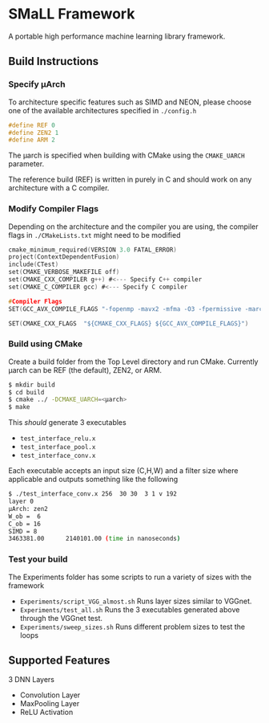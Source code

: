 
# SMaLL Framework

A portable high performance machine learning library framework.

## Build Instructions

### Specify µArch

To architecture specific features such as SIMD and NEON, please choose one of the available architectures specified in  `./config.h`

```c
#define REF 0
#define ZEN2 1
#define ARM 2

```
The µarch is specified when building with CMake using the `CMAKE_UARCH ` parameter.

The reference build (REF) is written in purely in C and should work on any architecture with a C compiler.

### Modify Compiler Flags

Depending on the architecture and the compiler you are using, the compiler flags in `./CMakeLists.txt` might need to be modified

```c
cmake_minimum_required(VERSION 3.0 FATAL_ERROR)
project(ContextDependentFusion)
include(CTest)
set(CMAKE_VERBOSE_MAKEFILE off)
set(CMAKE_CXX_COMPILER g++) #<--- Specify C++ compiler
set(CMAKE_C_COMPILER gcc) #<--- Specify C compiler

#Compiler Flags 
SET(GCC_AVX_COMPILE_FLAGS "-fopenmp -mavx2 -mfma -O3 -fpermissive -march=native")

SET(CMAKE_CXX_FLAGS  "${CMAKE_CXX_FLAGS} ${GCC_AVX_COMPILE_FLAGS}")
```

### Build using CMake

Create a build folder from the Top Level directory and run CMake.  Currently µarch can be REF (the default), ZEN2, or ARM.

```bash
$ mkdir build
$ cd build
$ cmake ../ -DCMAKE_UARCH=<µarch>
$ make
```

This *should* generate 3 executables

- `test_interface_relu.x`
- `test_interface_pool.x`
- `test_interface_conv.x`

Each executable accepts an input size (C,H,W) and a  filter size where applicable and outputs something like the following

```bash
$ ./test_interface_conv.x 256  30 30  3 1 v 192
layer 0 
µArch: zen2 
W_ob =  6 
C_ob = 16 
SIMD = 8 
3463381.00      2140101.00 (time in nanoseconds)
```

### Test your build

The Experiments folder has some scripts to run a variety of sizes with the framework

- `Experiments/script_VGG_almost.sh` Runs layer sizes similar to VGGnet.
- `Experiments/test_all.sh` Runs the 3 executables generated above through the VGGnet test. 
- `Experiments/sweep_sizes.sh` Runs different problem sizes to test the loops



## Supported Features

3 DNN Layers

- Convolution Layer
- MaxPooling Layer
- ReLU Activation
